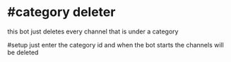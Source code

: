 #category deleter
===
this bot just deletes every channel that is under a category

#setup
just enter the category id and when the bot starts the channels will be deleted